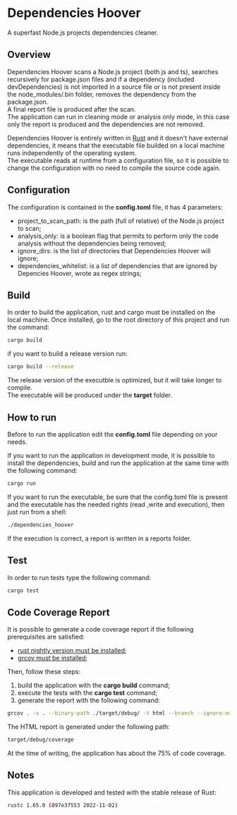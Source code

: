 # Dependencies Hoover

A superfast Node.js projects dependencies cleaner.

## Overview

Dependencies Hoover scans a Node.js project (both js and ts), searches recursively for package.json files and  if a dependency (included devDependencies) is not imported in a source file or is not present inside the node_modules/.bin folder, removes the dependency from the
package.json.<br/> 
A final report file is produced after the scan.<br/>
The application can run in cleaning mode or analysis only mode, in this case only the report is produced and the dependencies are not removed.

Dependencies Hoover is entirely written in [Rust](https://www.rust-lang.org/) and it doesn't have external dependencies, it means that the executable file builded on a local machine runs independently of the operating system.<br />
The executable reads at runtime from a configuration file, so it is possible to change the configuration with no need to compile the source code again.

## Configuration

The configuration is contained in the **config.toml** file, it has 4 parameters:

* project_to_scan_path: is the path (full of relative) of the Node.js project to scan;
* analysis_only: is a boolean flag that permits to perform only the code analysis without the dependencies being removed;
* ignore_dirs: is the list of directories that Dependencies Hoover will ignore;
* dependencies_whitelist: is a list of dependencies that are ignored by Depencies Hoover, wrote as regex strings;

## Build

In order to build the application, rust and cargo must be installed on the local machine.
Once installed, go to the root directory of this project and run the command:

```bash
cargo build
```

if you want to build a release version run:

```bash
cargo build --release
```

The release version of the executble is optimized, but it will take longer to compile.<br />
The executable will be produced under the **target** folder.

## How to run

Before to run the application edit the **config.toml** file depending on your needs.<br />

If you want to run the application in development mode, it is possible to install the dependencies, build and run the application at the same time with the following command:

```bash
cargo run
```

If you want to run the executable, be sure that the config.toml file is present and the executable has the needed rights (read ,write and execution), then just run from a shell:

```bash
./dependencies_hoover
```

If the execution is correct, a report is written in a reports folder.

## Test

In order to run tests type the following command:

```bash
cargo test
```

## Code Coverage Report

It is possible to generate a code coverage report if the following prerequisites are satisfied:

* [rust nightly version must be installed](https://www.geeksforgeeks.org/how-to-install-rust-nightly-on-macos/);
* [grcov must be installed](https://github.com/mozilla/grcov);

Then, follow these steps:

1. build the application with the **cargo build** command;
2. execute the tests with the **cargo test** command;
3. generate the report with the following command:

```bash
grcov . -s . --binary-path ./target/debug/ -t html --branch --ignore-not-existing -o ./target/debug/coverage/
```

The HTML report is generated under the following path:

```bash
target/debug/coverage
```

At the time of writing, the application has about the 75% of code coverage.

## Notes

This application is developed and tested with the stable release of Rust:

```bash
rustc 1.65.0 (897e37553 2022-11-02)
```
